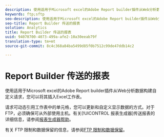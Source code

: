 ```yaml
---
description: 使用适用于Microsoft excel的Adobe Report builder插件从Web分析数据构建自定义请求，您可以将其插入Excel工作表。
keywords: ftp;sftp
seo-description: 使用适用于Microsoft excel的Adobe Report builder插件从Web分析数据构建自定义请求，您可以将其插入Excel工作表。
seo-title: Report Builder 传送的报表
solution: Analytics
title: Report Builder 传送的报表
uuid: 94070700-4073-499a-afe2-10a30eeab79f
translation-type: tm+mt
source-git-commit: 8c4c368a84ba5499d85f0b7512c99de47ddb14c2

---
```



# Report Builder 传送的报表

使用适用于Microsoft excel的Adobe Report builder插件从Web分析数据构建自定义请求，您可以将其插入Excel工作表。

请求可动态引用工作表中的单元格，您可以更新和自定义显示数据的方式。对于 FTP，必须确保可从外部使用主机。有关[!UICONTROL 报表生成器]传送报表的详细信息，请参阅[报表生成器帮助](https://marketing.adobe.com/resources/help/en_US/arb/index.html#ReportBuilder_Home)。

有关 FTP 限制和数据保留的信息，请参阅[FTP 限制和数据保留](/help/export/ftp-and-sftp/ftp-limits.md)。

